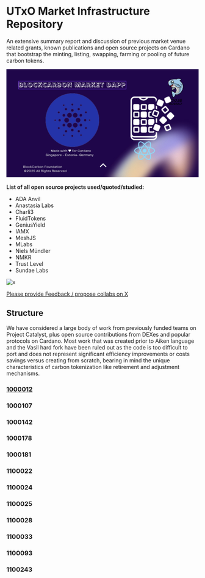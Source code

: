 # UTxO Market Infrastructure Repository 
An extensive summary report and discussion of previous market venue related grants, known publications and open source projects on Cardano that bootstrap the minting, listing, swapping, farming or pooling of future carbon tokens.

![DApp](https://github.com/BlockCarbon/market/blob/main/media/utxoDapp.jpg)

**List of all open source projects used/quoted/studied:**

* ADA Anvil
* Anastasia Labs
* Charli3
* FluidTokens
* GeniusYield
* IAMX
* MeshJS
* MLabs
* Niels Mündler
* NMKR
* Trust Level
* Sundae Labs


![x](http://i.imgur.com/tXSoThF.png)

[Please provide Feedback / propose collabs on X](https://twitter.com/carbonblock)


## Structure

We have considered a large body of work from previously funded teams on Project Catalyst, plus open source contributions from DEXes and popular protocols on Cardano. Most work that was created prior to Aiken language and the Vasil hard fork have been ruled out as the code is too difficult to port and does not represent significant efficiency improvements or costs savings versus creating from scratch, bearing in mind the unique characteristics of carbon tokenization like retirement and adjustment mechanisms.

### [1000012](./1000012_aikenPatterns)

### 1000107

### 1000142

### 1000178

### 1000181

### 1100022

### 1100024

### 1100025

### 1100028

### 1100033

### 1100093

### 1100243



